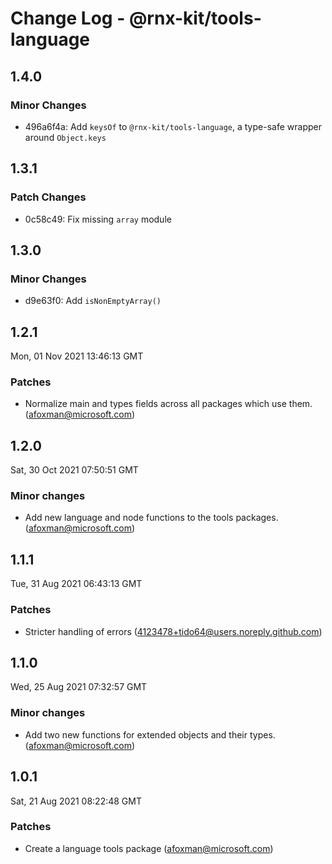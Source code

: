 # Change Log - @rnx-kit/tools-language

## 1.4.0

### Minor Changes

- 496a6f4a: Add `keysOf` to `@rnx-kit/tools-language`, a type-safe wrapper around `Object.keys`

## 1.3.1

### Patch Changes

- 0c58c49: Fix missing `array` module

## 1.3.0

### Minor Changes

- d9e63f0: Add `isNonEmptyArray()`

## 1.2.1

Mon, 01 Nov 2021 13:46:13 GMT

### Patches

- Normalize main and types fields across all packages which use them. (afoxman@microsoft.com)

## 1.2.0

Sat, 30 Oct 2021 07:50:51 GMT

### Minor changes

- Add new language and node functions to the tools packages. (afoxman@microsoft.com)

## 1.1.1

Tue, 31 Aug 2021 06:43:13 GMT

### Patches

- Stricter handling of errors (4123478+tido64@users.noreply.github.com)

## 1.1.0

Wed, 25 Aug 2021 07:32:57 GMT

### Minor changes

- Add two new functions for extended objects and their types. (afoxman@microsoft.com)

## 1.0.1

Sat, 21 Aug 2021 08:22:48 GMT

### Patches

- Create a language tools package (afoxman@microsoft.com)
